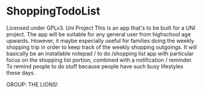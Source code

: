 # ShoppingTodoList
Licensed under GPLv3.
Uni Project
This is an app that's to be built for a UNI project.
The app will be suitable for any general user from highschool age upwards. 
However, it maybe especially useful for families doing the weekly shopping trip in order to keep track of the weekly shopping outgoings. 
It will basically be an installable notepad / to do /shopping list app with particular focus on the shopping list portion,
combined with a notification / reminder. To remind people to do stuff because people have such busy lifestyles these days. 

 

GROUP: THE LIONS!   
